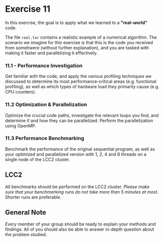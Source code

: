 # Exercise 11

In this exercise, the goal is to apply what we learned to a **"real-world"** code.

The file `real.tar` contains a realistic example of a numerical algorithm. The scenario we imagine for this exercise is that this is the code you received from somehwere (without further explanation), and you are tasked with making it faster and parallelizing it effectively.

### 11.1 - Performance Investigation 

Get familiar with the code, and apply the various profiling techniques we discussed to determine its most performance-critical areas (e.g. functional profiling), as well as which types of hardware load they primarily cause (e.g. CPU counters).

### 11.2 Optimization & Parallelization

Optimize the crucial code paths, investigate the relevant loops you find, and determine if and how they can be parallelized. Perform the parallelization using OpenMP.

### 11.3 Performance Benchmarking

Benchmark the performance of the original sequential program, as well as your optimized and parallelized version with 1, 2, 4 and 8 threads on a single node of the LCC2 cluster.

## LCC2
All benchmarks should be performed on the LCC2 cluster. *Please make sure that your benchmarking runs do not take more than 5 minutes at most.* Shorter runs are preferable.

## General Note
*Every* member of your group should be ready to explain your methods and findings. All of you should also be able to answer in-depth question about the problem studied.
